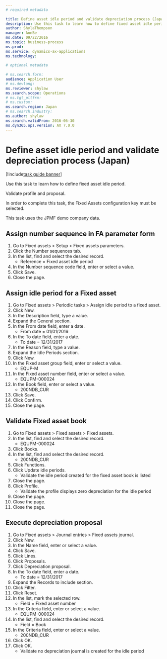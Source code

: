 ```yaml
--- 
# required metadata 
 
title: Define asset idle period and validate depreciation process (Japan)
description: Use this task to learn how to define fixed asset idle period. 
author: ShylaThompson
manager: AnnBe 
ms.date: 09/22/2016
ms.topic: business-process 
ms.prod:  
ms.service: dynamics-ax-applications 
ms.technology:  
 
# optional metadata 
 
# ms.search.form:   
audience: Application User 
# ms.devlang:  
ms.reviewer: shylaw
ms.search.scope: Operations 
# ms.tgt_pltfrm:  
# ms.custom:  
ms.search.region: Japan
# ms.search.industry: 
ms.author: shylaw
ms.search.validFrom: 2016-06-30 
ms.dyn365.ops.version: AX 7.0.0 
---
```

# Define asset idle period and validate depreciation process (Japan)

[!include[task guide banner](../../includes/task-guide-banner.md)]

Use this task to learn how to define fixed asset idle period. 

Validate profile and proposal.



In order to complete this task, the Fixed Assets configuration key must be selected.



This task uses the JPMF demo company data.


## Assign number sequence in FA parameter form
1. Go to Fixed assets > Setup > Fixed assets parameters.
2. Click the Number sequences tab.
3. In the list, find and select the desired record.
    * Reference = Fixed asset idle period  
4. In the Number sequence code field, enter or select a value.
5. Click Save.
6. Close the page.

## Assign idle period for a Fixed asset
1. Go to Fixed assets > Periodic tasks > Assign idle period to a fixed asset.
2. Click New.
3. In the Description field, type a value.
4. Expand the General section.
5. In the From date field, enter a date.
    * From date = 01/01/2016  
6. In the To date field, enter a date.
    * To date = 12/31/2017  
7. In the Reason field, type a value.
8. Expand the Idle Periods section.
9. Click New.
10. In the Fixed asset group field, enter or select a value.
    * EQUP-M  
11. In the Fixed asset number field, enter or select a value.
    * EQUPM-000024  
12. In the Book field, enter or select a value.
    * 200NDB_CUR  
13. Click Save.
14. Click Confirm.
15. Close the page.

## Validate Fixed asset book
1. Go to Fixed assets > Fixed assets > Fixed assets.
2. In the list, find and select the desired record.
    * EQUPM-000024  
3. Click Books.
4. In the list, find and select the desired record.
    * 200NDB_CUR  
5. Click Functions.
6. Click Update idle periods.
    * Validate the idle period created for the fixed asset book is listed  
7. Close the page.
8. Click Profile.
    * Validate the profile displays zero depreciation for the idle period  
9. Close the page.
10. Close the page.
11. Close the page.

## Execute depreciation proposal
1. Go to Fixed assets > Journal entries > Fixed assets journal.
2. Click New.
3. In the Name field, enter or select a value.
4. Click Save.
5. Click Lines.
6. Click Proposals.
7. Click Depreciation proposal.
8. In the To date field, enter a date.
    * To date = 12/31/2017  
9. Expand the Records to include section.
10. Click Filter.
11. Click Reset.
12. In the list, mark the selected row.
    * Field = Fixed asset number  
13. In the Criteria field, enter or select a value.
    * EQUPM-000024  
14. In the list, find and select the desired record.
    * Field = Book  
15. In the Criteria field, enter or select a value.
    * 200NDB_CUR  
16. Click OK.
17. Click OK.
    * Validate no depreciation journal is created for the idle period  

